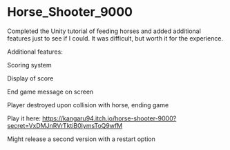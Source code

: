 # Horse_Shooter_9000
Completed the Unity tutorial of feeding horses and added additional features just to see if I could. It was difficult, but worth it for the experience. 

Additional features:

Scoring system

Display of score

End game message on screen

Player destroyed upon collision with horse, ending game

Play it here:
https://kangaru94.itch.io/horse-shooter-9000?secret=VxDMJnRVrTktiB0lymsToQ9wfM

Might release a second version with a restart option
